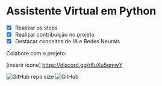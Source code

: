 # Assistente Virtual em Python

- [x] Realizar os steps
- [x] Realizar contribuição no projeto
- [x] Destacar conceitos de IA e Redes Neurais

Colabore com o projeto:

[inserir ícone] https://discord.gg/r6uXu5gmwY


![GitHub repo size](https://img.shields.io/github/repo-size/flaviojoliveira/IA_virtualassistant)
![GitHub](https://img.shields.io/github/license/flaviojoliveira/IA_virtualassistant)
